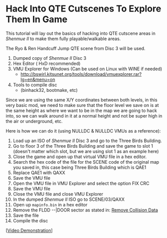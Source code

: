 # Hack Into QTE Cutscenes To Explore Them In Game

This tutorial will lay out the basics of hacking into QTE cutscene areas in *Shenmue II* to make them fully playable/walkable areas.

The Ryo & Ren Handcuff Jump QTE scene from Disc 3 will be used.

1. Dumped copy of *Shenmue II* Disc 3
2. Hex Editor ( HxD recommended)
3. VMU Explorer for Windows (Can be used on Linux with WINE if needed)
   * http://bswirl.kitsunet.org/tools/download/vmuexplorer.rar?lg=en&menu=on
4. Tools to compile disc
   * (binhack32, bootmake, etc)

Since we are using the same X/Y coordinates between both levels, in this very basic mod, we need to make sure that the floor level we save on is at the same height as where we want to be in the map we are going to hack into, so we can walk around in it at a normal height and not be super high in the air or underground, etc.

Here is how we can do it (using NULLDC & NULLDC VMUs as a reference):

1. Load up an ISO of *Shenmue II* Disc 3 and go to the Three Birds Building.
2. Go to floor 3 of the Three Birds Building and save the game to slot 1 (doesn't matter which slot, but we are using slot 1 as an example here)
3. Close the game and open up that virtual VMU file in a hex editor.
4. Search the hex code of the file for the SCENE code of the original map you saved in, this case being Three Birds Building which is QAE1
5. Replace QAE1 with QAXX
6. Save the VMU file
7. Open the VMU file in VMU Explorer and select the option FIX CRC
8. Save the VMU file
9. Close the VMU file and close VMU Explorer
10. In the dumped *Shenmue II* ISO go to SCENE/03/QAXX
11. Open up `mapinfo.bin` in a hex editor
12. Remove the FLDD --|DOOR sector as stated in: [Remove Collision Data](https://github.com/Shenmue-Mods/Shenmue-Mods/blob/master/Shenmue_II/Remove_Collision_Data.md)
13. Save the file
14. Compile the disc

[[Video Demonstration](http://youtube.com/watch?v=npMKxiUj4XE)]